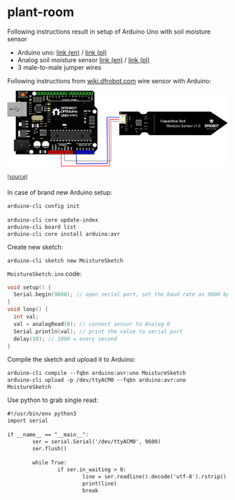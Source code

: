 # plant-room

Following instructions result in setup of Arduino Uno with soil moisture sensor

- Arduino uno: [link (en)](https://store.arduino.cc/arduino-uno-rev3) / [link (pl)](https://botland.com.pl/arduino-moduly-glowne/1060-arduino-uno-rev3-a000066-8058333490090.html)
- Analog soil moisture sensor [link (en)](https://store.arduino.cc/gravity-analog-capacitive-soil-moisture-sensor-corrosion-resistant) / [link (pl)](https://botland.com.pl/gravity-czujniki-pogodowe/10305-dfrobot-gravity-analogowy-czujnik-wilgotnosci-gleby-odporny-na-korozje-sen0193.html)
- 3 male-to-male jumper wires

Following instructions from [wiki.dfrobot.com](https://wiki.dfrobot.com/Capacitive_Soil_Moisture_Sensor_SKU_SEN0193) wire sensor with Arduino:

![wiring schema](docs/schema.png)

<sup>[[source]](https://wiki.dfrobot.com/Capacitive_Soil_Moisture_Sensor_SKU_SEN0193)</sup>

In case of brand new Arduino setup:
```
arduino-cli config init

arduino-cli core update-index
arduino-cli board list
arduino-cli core install arduino:avr
```

Create new sketch:
```
arduino-cli sketch new MoistureSketch
```

`MoistureSketch.ino` code:
```cpp
void setup() {
  Serial.begin(9600); // open serial port, set the baud rate as 9600 bps
}
void loop() {
  int val;
  val = analogRead(0); // connect sensor to Analog 0
  Serial.println(val); // print the value to serial port
  delay(10); // 1000 = every second
}
```

Compile the sketch and upload it to Arduino:
```
arduino-cli compile --fqbn arduino:avr:uno MoistureSketch
arduino-cli upload -p /dev/ttyACM0 --fqbn arduino:avr:uno MoistureSketch
```

Use python to grab single read:
```python3
#!/usr/bin/env python3
import serial

if __name__ == "__main__":
        ser = serial.Serial('/dev/ttyACM0', 9600)
        ser.flush()

        while True:
                if ser.in_waiting > 0:
                        line = ser.readline().decode('utf-8').rstrip()
                        print(line)
                        break
```